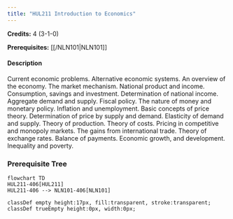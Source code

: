 ```yaml
---
title: "HUL211 Introduction to Economics"
---
```

**Credits:** 4 (3-1-0)

**Prerequisites:** [[/NLN101|NLN101]]

#### Description
Current economic problems. Alternative economic systems. An overview of the economy. The market mechanism. National product and income. Consumption, savings and investment. Determination of national income. Aggregate demand and supply. Fiscal policy. The nature of money and monetary policy. Inflation and unemployment. Basic concepts of price theory. Determination of price by supply and demand. Elasticity of demand and supply. Theory of production. Theory of costs. Pricing in competitive and monopoly markets. The gains from international trade. Theory of exchange rates. Balance of payments. Economic growth, and development. Inequality and poverty.

### Prerequisite Tree

```mermaid
flowchart TD
HUL211-406[HUL211]
HUL211-406 --> NLN101-406[NLN101]

classDef empty height:17px, fill:transparent, stroke:transparent;
classDef trueEmpty height:0px, width:0px;
```